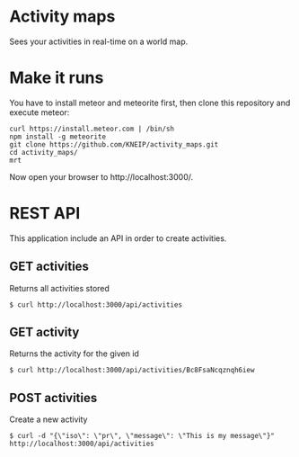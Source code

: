 # Activity maps

Sees your activities in real-time on a world map.

# Make it runs

You have to install meteor and meteorite first, then clone this repository and execute meteor:

    curl https://install.meteor.com | /bin/sh
    npm install -g meteorite
    git clone https://github.com/KNEIP/activity_maps.git
    cd activity_maps/
    mrt

Now open your browser to http://localhost:3000/.

# REST API

This application include an API in order to create activities.

## GET activities

Returns all activities stored

    $ curl http://localhost:3000/api/activities

## GET activity

Returns the activity for the given id

    $ curl http://localhost:3000/api/activities/Bc8FsaNcqznqh6iew

## POST activities

Create a new activity

    $ curl -d "{\"iso\": \"pr\", \"message\": \"This is my message\"}" http://localhost:3000/api/activities
